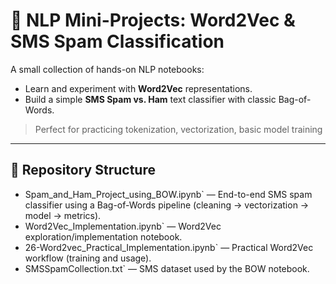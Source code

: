 # 🧠 NLP Mini-Projects: Word2Vec & SMS Spam Classification

A small collection of hands-on NLP notebooks:
- Learn and experiment with **Word2Vec** representations.
- Build a simple **SMS Spam vs. Ham** text classifier with classic Bag-of-Words.

> Perfect for practicing tokenization, vectorization, basic model training
---

## 📁 Repository Structure

- Spam_and_Ham_Project_using_BOW.ipynb` — End-to-end SMS spam classifier using a Bag-of-Words pipeline (cleaning → vectorization → model → metrics).
- Word2Vec_Implementation.ipynb` — Word2Vec exploration/implementation notebook.   
- 26-Word2vec_Practical_Implementation.ipynb` — Practical Word2Vec workflow (training and usage). 
- SMSSpamCollection.txt` — SMS dataset used by the BOW notebook. 


